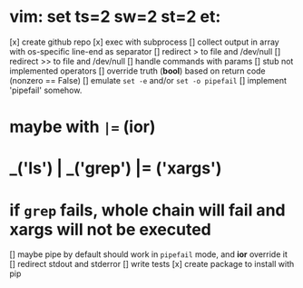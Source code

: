 # vim: set ts=2 sw=2 st=2 et:

[x] create github repo
[x] exec with subprocess
[] collect output in array with os-specific line-end as separator
[] redirect > to file and /dev/null
[] redirect >> to file and /dev/null
[] handle commands with params
[] stub not implemented operators
[] override truth (__bool__) based on return code (nonzero == False)
[] emulate `set -e` and/or `set -o pipefail`
[] implement 'pipefail' somehow.
#       maybe with `|=` (__ior__)
#       _('ls') | _('grep') |= ('xargs')
#       if `grep` fails, whole chain will fail and xargs will not be executed
[] maybe pipe by default should work in `pipefail` mode, and __ior__ override it
[] redirect stdout and stderror
[] write tests
[x] create package to install with pip

